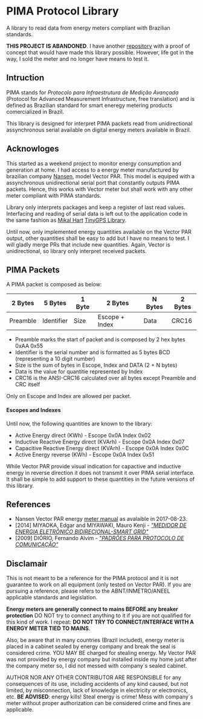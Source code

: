 # PIMA Protocol Library

A library to read data from energy meters compliant with Brazilian standards.

__THIS PROJECT IS ABANDONED__. I have another [repository](https://github.com/jrbenito/PIMA-node) with a proof of concept that would have made this library possible. However, life got in the way, I sold the meter and no longer have means to test it.

## Intruction

PIMA stands for _Protocolo para Infraestrutura de Medição Avançada_ (Protocol for Advanced Measurement Infrastructure, free translation)
and is defined as Brazilian standard for smart eneregy metering products comercialized in Brazil.

This library is designed for interpret PIMA packets read from unidirectional assynchronous serial available on digital energy meters
available in Brazil.

## Acknowloges  

This started as a weekend project to monitor energy consumption and generation at home. I had access to a energy meter manufactured by
brazilian company [Nansen](http://www.nansen.com.br), model Vector PAR. This model is equiped with a assynchronous unidirectional serial
port that constantly outputs PIMA packets. Hence, this works with Vector meter but shall work with any other meter compliant with PIMA
standards.

Library only interprets packages and keep a register of last read values. Interfacing and reading of serial data is left out to the application
code in the same fashion as [Mikal Hart](https://github.com/mikalhart) [TinyGPS Library](https://github.com/mikalhart/TinyGPS).

Until now, only implemented energy quantities available on the Vector PAR output, other quantities shall be easy to add but I have no means
to test. I will gladly merge PRs that include new quantities. Again, Vector is unidirectional, so library only interpret received packets.

## PIMA Packets

A PIMA packet is composed as below:

| 2 Bytes | 5 Bytes | 1 Byte | 2 Bytes | N Bytes | 2 Bytes |
| --- | --- | --- | --- | --- | --- | 
| Preamble | Identifier | Size | Escope + Index | Data | CRC16 |

- Preamble marks the start of packet and is composed by 2 hex bytes 0xAA 0x55
- Identifier is the serial number and is formatted as 5 bytes BCD (representing a 10 digit number)
- Size is the sum of bytes in Escope, Index and DATA (2 + N bytes)
- Data is the value for quantitie represented by Index
- CRC16 is the ANSI-CRC16 calculated over all bytes except Preamble and CRC itself

Only on Escope and Index are allowed per packet.

#### Escopes and Indexes

Until now, the following quantities are known to the library:

- Active Energy direct (KWh) - Escope 0x0A Index 0x02
- Inductive Reactive Energy direct (KVArh) - Escope 0x0A Index 0x07
- Capacitive Reactive Energy direct (KVArh) - Escope 0x0A Index 0x0C
- Active Energy reverse (KWh) - Escope 0x0A Index 0x51

While Vector PAR provide visual indication for capactive and inductive energy in reverse direction it does not transmit it over PIMA serial interface.
It shall be simple to add support to these quantities in the future versions of this library.

## References

- Nansen Vector PAR energy [meter manual](http://www.nansen.com.br/downloads/985cfb9777f1b9b67f53d5c9ac59f128.pdf) as avalaible in 2017-08-23.
- [2014] MIYAOKA, Edgar and MIYAWAKI, Mauro Kenji - [_"MEDIDOR DE ENERGIA ELETRÔNICO BIDIRECIONAL-SMART GRID"_](http://www.pucpr.br/arquivosUpload/5370721951436993327.pdf)
- [2009] DIÓRIO, Fernando Alvim - [_"PADRÕES PARA PROTOCOLO DE COMUNICAÇÃO"_](https://www.metering.com/wp-content/uploads/Fernando%20Alvim%20Diorio.pdf)

## Disclamair

This is not meant to be a reference for the PIMA protocol and it is not guarantee to work on all equipment (only tested on Vector PAR). If you are pursuing a reference,
please refers to the ABNT/INMETRO/ANEEL applicable standards and legislation.

**Energy meters are generally connect to mains BEFORE any breaker protection** DO NOT try to connect anything to it if you are not qualified for this kind of work.
I repeat: **DO NOT TRY TO CONNECT/INTERFACE WITH A ENERGY METER TIED TO MAINS**.

Also, be aware that in many countries (Brazil included), energy meter is placed in a cabinet sealed by energy company and break the seal is considered crime. YOU MAY
BE charged for stealing energy. My Vector PAR was not provided by energy company but installed inside my home just after the company meter so, I did not messed with company´s 
sealed cabinet.

AUTHOR NOR ANY OTHER CONTRIBUTOR ARE RESPONSIBLE for any consequences of its use, including accidents of any kind caused, but not limited, by misconnection,
lack of knowledge in electricity or electronics, etc. **BE ADVISED**: energy kills! Steal energy is crime! Mess with company´s meter without proper authorization can be considered
crime and fines are applicable.
